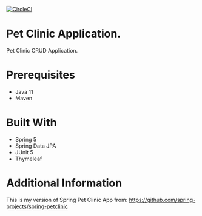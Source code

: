 
[![CircleCI](https://circleci.com/gh/webViking/pet-clinic/tree/master.svg?style=svg)](https://circleci.com/gh/webViking/pet-clinic/tree/master)

# Pet Clinic Application.
Pet Clinic CRUD Application.
# Prerequisites
* Java 11
* Maven
# Built With
* Spring 5
* Spring Data JPA
* JUnit 5
* Thymeleaf
# Additional Information
This is my version of Spring Pet Clinic App from: https://github.com/spring-projects/spring-petclinic
